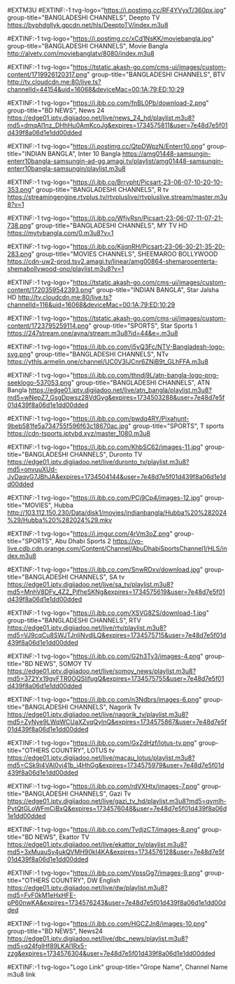 #EXTM3U
#EXTINF:-1 tvg-logo="https://i.postimg.cc/RF4YVyxT/360px.jpg" group-title="BANGLADESHI CHANNELS", Deepto TV
https://byphdgllyk.gpcdn.net/hls/DeeptoTV/index.m3u8

#EXTINF:-1 tvg-logo="https://i.postimg.cc/xCd1NsKK/moviebangla.jpg" group-title="BANGLADESHI CHANNELS", Movie Bangla
http://alvetv.com/moviebanglatv/8080/index.m3u8

#EXTINF:-1 tvg-logo="https://tstatic.akash-go.com/cms-ui/images/custom-content/1719926120317.png" group-title="BANGLADESHI CHANNELS", BTV
http://tv.cloudcdn.me:80/live.ts?channelId=44154&uid=16068&deviceMac=00:1A:79:ED:10:29

#EXTINF:-1 tvg-logo="https://i.ibb.co.com/fnBL0Pb/download-2.png" group-title="BD NEWS", News 24
https://edge01.iptv.digijadoo.net/live/news_24_hd/playlist.m3u8?md5=dmqAl1nz_DHhHu0AmKcoJg&expires=1734575811&user=7e48d7e5f01d439f8a06d1e1dd00dded

#EXTINF:-1 tvg-logo="https://i.postimg.cc/QtpDWpzN/Enterr10.png" group-title="INDIAN BANGLA", Inter 10 Bangla
https://amg01448-samsungin-enterr10bangla-samsungin-ad-gg.amagi.tv/playlist/amg01448-samsungin-enterr10bangla-samsungin/playlist.m3u8

#EXTINF:-1 tvg-logo="https://i.ibb.co/Brrvpht/Picsart-23-06-07-10-20-10-353.png" group-title="BANGLADESHI CHANNELS", R tv
https://streamingengine.rtvplus.tv/rtvpluslive/rtvpluslive.stream/master.m3u8?v=1

#EXTINF:-1 tvg-logo="https://i.ibb.co/WfjvRsn/Picsart-23-06-07-11-07-21-738.png" group-title="BANGLADESHI CHANNELS", MY TV HD
https://mytvbangla.com/0.m3u8?v=1

#EXTINF:-1 tvg-logo="https://i.ibb.co/KjjqnRH/Picsart-23-06-30-21-35-20-283.png" group-title="MOVIES CHANNELS", SHEEMAROO BOLLYWOOD
https://cdn-uw2-prod.tsv2.amagi.tv/linear/amg00864-shemarooenterta-shemabollywood-ono/playlist.m3u8?v=1

#EXTINF:-1 tvg-logo="https://tstatic.akash-go.com/cms-ui/images/custom-content/1720359542393.png" group-title="INDIAN BANGLA", Star Jalsha HD
http://tv.cloudcdn.me:80/live.ts?channelId=116&uid=16068&deviceMac=00:1A:79:ED:10:29

#EXTINF:-1 tvg-logo="https://tstatic.akash-go.com/cms-ui/images/custom-content/1723795259114.png" group-title="SPORTS", Star Sports 1
https://247stream.one/ayna/stream.m3u8?id=44&e=.m3u8

#EXTINF:-1 tvg-logo="https://i.ibb.co.com/j5yQ3Fc/NTV-Bangladesh-logo-svg.png" group-title="BANGLADESHI CHANNELS", NTv
https://ythls.armelin.one/channel/UC0V3IJCnr6ZNjB9t_GLhFFA.m3u8

#EXTINF:-1 tvg-logo="https://i.ibb.co.com/thndj9L/atn-bangla-logo-png-seeklogo-537053.png" group-title="BANGLADESHI CHANNELS", ATN Bangla 
https://edge01.iptv.digijadoo.net/live/atn_bangla/playlist.m3u8?md5=wNepZ7_GsgDpwsz28VdGyg&expires=1734503288&user=7e48d7e5f01d439f8a06d1e1dd00dded

#EXTINF:-1 tvg-logo="https://i.ibb.co.com/pwdq4RY/Pixahunt-9beb581fe5a734755f596f63c18670ac.jpg" group-title="SPORTS", T sports 
https://cdn-tsports.iptvbd.xyz/master_1080.m3u8

#EXTINF:-1 tvg-logo="https://i.ibb.co.com/KhbSC62/images-11.jpg" group-title="BANGLADESHI CHANNELS", Duronto TV
https://edge01.iptv.digijadoo.net/live/duronto_tv/playlist.m3u8?md5=onvuuXUd-JyDaqvG7JBhJA&expires=1734504144&user=7e48d7e5f01d439f8a06d1e1dd00dded

#EXTINF:-1 tvg-logo="https://i.ibb.co.com/PCj9Cp4/images-12.jpg" group-title="MOVIES", Hubba 
http://103.112.150.230/Data/disk1/movies/indianbangla/Hubba%20%282024%29/Hubba%20%282024%29.mkv

#EXTINF:-1 tvg-logo="https://i.imgur.com/4rVm3oZ.png" group-title="SPORTS", Abu Dhabi Sports 2
https://vo-live.cdb.cdn.orange.com/Content/Channel/AbuDhabiSportsChannel1/HLS/index.m3u8

#EXTINF:-1 tvg-logo="https://i.ibb.co.com/SnwRDxv/download.jpg" group-title="BANGLADESHI CHANNELS", SA tv
https://edge01.iptv.digijadoo.net/live/sa_tv/playlist.m3u8?md5=MnhV8DFy_4Z2_PjfheSKNg&expires=1734575619&user=7e48d7e5f01d439f8a06d1e1dd00dded

#EXTINF:-1 tvg-logo="https://i.ibb.co.com/XSVG8ZS/download-1.jpg" group-title="BANGLADESHI CHANNELS", RTV 
https://edge01.iptv.digijadoo.net/live/rtv/playlist.m3u8?md5=VJ9cqCu8SWJTJnIiNvdlLQ&expires=1734575715&user=7e48d7e5f01d439f8a06d1e1dd00dded

#EXTINF:-1 tvg-logo="https://i.ibb.co.com/G2h3Ty3/images-4.png" group-title="BD NEWS", SOMOY TV
https://edge01.iptv.digijadoo.net/live/somoy_news/playlist.m3u8?md5=372Yx19gyFTR0OQSIifugQ&expires=1734575755&user=7e48d7e5f01d439f8a06d1e1dd00dded

#EXTINF:-1 tvg-logo="https://i.ibb.co.com/n3Ndbrs/images-6.png" group-title="BANGLADESHI CHANNELS", Nagorik Tv
https://edge01.iptv.digijadoo.net/live/nagorik_tv/playlist.m3u8?md5=ZyNye9LWqWCUaXZvqQylnQ&expires=1734575867&user=7e48d7e5f01d439f8a06d1e1dd00dded

#EXTINF:-1 tvg-logo="https://i.ibb.co.com/GxZdHzf/lotus-tv.png" group-title="OTHERS COUNTRY", LOTUS tv
https://edge01.iptv.digijadoo.net/live/macau_lotus/playlist.m3u8?md5=CSk9i4VAl0yj41b_i4HhGg&expires=1734575979&user=7e48d7e5f01d439f8a06d1e1dd00dded

#EXTINF:-1 tvg-logo="https://i.ibb.co.com/rdVXHtx/images-7.png" group-title="BANGLADESHI CHANNELS", Gazi Tv
https://edge01.iptv.digijadoo.net/live/gazi_tv_hd/playlist.m3u8?md5=qvmIh-PytQtGLoWFmCiBxQ&expires=1734576048&user=7e48d7e5f01d439f8a06d1e1dd00dded

#EXTINF:-1 tvg-logo="https://i.ibb.co.com/TvdjzCT/images-8.png" group-title="BD NEWS", Ekattor TV
https://edge01.iptv.digijadoo.net/live/ekattor_tv/playlist.m3u8?md5=3xMuauSv4ukQVMH90kI4KA&expires=1734576128&user=7e48d7e5f01d439f8a06d1e1dd00dded

#EXTINF:-1 tvg-logo="https://i.ibb.co.com/VpssGg7/images-9.png" group-title="OTHERS COUNTRY", DW English 
https://edge01.iptv.digijadoo.net/live/dw/playlist.m3u8?md5=FvF0kM1eHxHFE-pP60nwKA&expires=1734576243&user=7e48d7e5f01d439f8a06d1e1dd00dded

#EXTINF:-1 tvg-logo="https://i.ibb.co.com/HGCZJn8/images-10.png" group-title="BD NEWS", News24
https://edge01.iptv.digijadoo.net/live/dbc_news/playlist.m3u8?md5=q24fgIHf89LKAl1Rx5-zzg&expires=1734576304&user=7e48d7e5f01d439f8a06d1e1dd00dded

#EXTINF:-1 tvg-logo="Logo Link" group-title="Grope Name", Channel Name
m3u8 link
